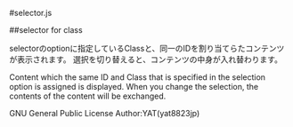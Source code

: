 #selector.js

##selector for class

selectorのoptionに指定しているClassと、同一のIDを割り当てらたコンテンツが表示されます。
選択を切り替えると、コンテンツの中身が入れ替わります。

Content which the same ID and Class that is specified in the selection option is assigned is displayed. 
When you change the selection, the contents of the content will be exchanged.

GNU General Public License
Author:YAT(yat8823jp)